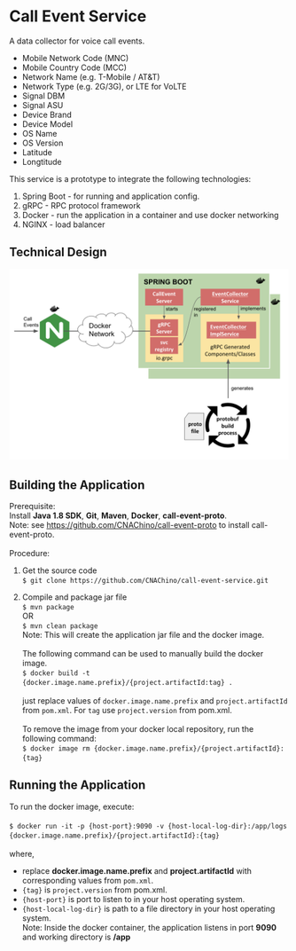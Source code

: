 # Call Event Service

A data collector for voice call events.  

* Mobile Network Code (MNC) 
* Mobile Country Code (MCC) 
* Network Name (e.g. T-Mobile / AT&T)
* Network Type (e.g. 2G/3G), or LTE for VoLTE
* Signal DBM
* Signal ASU
* Device Brand
* Device Model
* OS Name
* OS Version
* Latitude
* Longtitude

This service is a prototype to integrate the following technologies:
1. Spring Boot - for running and application config.
2. gRPC - RPC protocol framework 
3. Docker - run the application in a container and use docker networking
4. NGINX - load balancer 
 
## Technical Design

![TD Image](appdesign.png)

## Building the Application
Prerequisite:\
Install **Java 1.8 SDK**, **Git**, **Maven**, **Docker**, **call-event-proto**.\
Note:  see https://github.com/CNAChino/call-event-proto to install call-event-proto.\
&nbsp;\
Procedure:
1.  Get the source code\
`$ git clone https://github.com/CNAChino/call-event-service.git`

2.  Compile and package jar file\
`$ mvn package`\
OR\
`$ mvn clean package`\
Note:  This will create the application jar file and the docker image.\
&nbsp;\
The following command can be used to manually build the docker image.\
`$ docker build -t {docker.image.name.prefix}/{project.artifactId:tag} .`\
&nbsp;\
just replace values of `docker.image.name.prefix` and `project.artifactId` from `pom.xml`.  For `tag` use `project.version` from pom.xml.\
&nbsp;\
To remove the image from your docker local repository, run the following command:\
`$ docker image rm {docker.image.name.prefix}/{project.artifactId}:{tag}`


## Running the Application

To run the docker image, execute:\
&nbsp;\
`$ docker run -it -p {host-port}:9090 -v {host-local-log-dir}:/app/logs {docker.image.name.prefix}/{project.artifactId}:{tag}`\
&nbsp;\
where,
* replace **docker.image.name.prefix** and **project.artifactId** with corresponding values from `pom.xml`.
* `{tag}` is `project.version` from pom.xml.
* `{host-port}` is port to listen to in your host operating system.
* `{host-local-log-dir}` is path to a file directory in your host operating system.
&nbsp;\
Note:  Inside the docker container,  the application listens in port **9090** and working directory is **/app**
